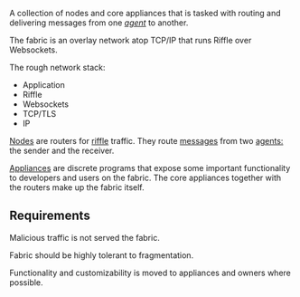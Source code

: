 A collection of nodes and core appliances that is tasked with routing and delivering messages from one [*agent*][Agent] to another. 

The fabric is an overlay network atop TCP/IP that runs Riffle over Websockets. 

The rough network stack:

* Application 
* Riffle
* Websockets
* TCP/TLS
* IP

[Nodes][Node] are routers for [riffle][Riffle] traffic. They route [messages][Message] from two [agents:][Agent] the sender and the receiver. 

[Appliances][Appliances] are discrete programs that expose some important functionality to developers and users on the fabric. The core appliances together with the routers make up the fabric itself. 

## Requirements

Malicious traffic is not served the fabric. 

Fabric should be highly tolerant to fragmentation. 

Functionality and customizability is moved to appliances and owners where possible. 


<!-- Reference for TOC -->

[message]:/pages/riffle/Message.md
[agent]:/pages/riffle/Agent.md
[node]:/pages/fabric/Node.md
[fabric]:/pages/fabric/Fabric.md
[domain]:/pages/riffle/Domain.md
[action]:/pages/riffle/Agent.md
[endpoint]:/pages/riffle/Endpoint.md
[Riffle]:/pages/riffle/Riffle.md

[appliances]:/pages/appliances/Appliances.md
[store]:/pages/appliances/Store-Appliances.md
[core]:/pages/appliances/Core-Appliances.md
[container]:/pages/appliances/Container-Appliances.md
[gateway]:/pages/appliances/Gateway-Appliances.md

